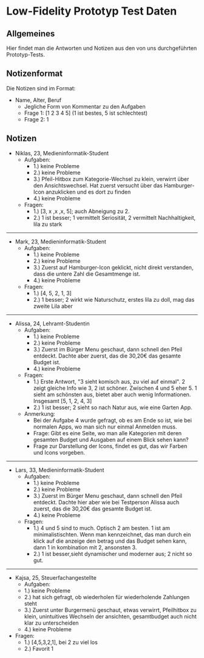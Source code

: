 # Low-Fidelity Prototyp Test Daten

## Allgemeines
Hier findet man die Antworten und Notizen aus den von uns durchgeführten Prototyp-Tests.


## Notizenformat
Die Notizen sind im Format:
- Name, Alter, Beruf
  - Jegliche Form von Kommentar zu den Aufgaben
  - Frage 1: [1 2 3 4 5] (1 ist bestes, 5 ist schlechtest)
  - Frage 2: 1

  
## Notizen
- Niklas, 23, Medieninformatik-Student
  - Aufgaben:
    - 1.) keine Probleme
    - 2.) keine Probleme
    - 3.) Pfeil-Hitbox zum Kategorie-Wechsel zu klein, verwirrt über den Ansichtswechsel. Hat zuerst versucht über das Hamburger-Icon anzuklicken und es dort zu finden
    - 4.) keine Probleme
  - Fragen:
    - 1.) [3, x ,x ,x, 5]; auch Abneigung zu 2.
    - 2.) 1 ist besser; 1 vermittelt Seriosität, 2 vermittelt Nachhaltigkeit, lila zu stark

<hr>

- Mark, 23, Medieninformatik-Student 
  - Aufgaben:
    - 1.) keine Probleme
    - 2.) keine Probleme
    - 3.) Zuerst auf Hamburger-Icon geklickt, nicht direkt verstanden, dass die untere Zahl die Gesamtmenge ist.
    - 4.) keine Probleme
  - Fragen:
    - 1.) [4, 5, 2, 1, 3]
    - 2.) 1 besser; 2 wirkt wie Naturschutz, erstes lila zu doll, mag das zweite Lila aber
    
<hr>

- Alissa, 24, Lehramt-Studentin
  - Aufgaben:
    - 1.) keine Probleme
    - 2.) keine Probleme
    - 3.) Zuerst im Bürger Menu geschaut, dann schnell den Pfeil entdeckt. Dachte aber zuerst, das die 30,20€ das gesamte Budget ist.
    - 4.) keine Probleme
  - Fragen:
    - 1.) Erste Antwort, "3 sieht komisch aus, zu viel auf einmal". 2 zeigt gleiche Info wie 3, 2 ist schöner. Zwischen 4 und 5 eher 5. 1 sieht am schönsten aus, bietet aber auch wenig Informationen. Insgesamt [5, 1, 2, 4, 3]
    - 2.) 1 ist besser; 2 sieht so nach Natur aus, wie eine Garten App.
  - Anmerkung:
    - Bei der Aufgabe 4 wurde gefragt, ob es am Ende so ist, wie bei normalen Apps, wo man sich nur einmal Anmelden muss.
    - Frage: Gibt es eine Seite, wo man alle Kategorien mit deren gesamten Budget und Ausgaben auf einem Blick sehen kann?
    - Frage zur Darstellung der Icons, findet es gut, das wir Farben und Icons vorgeben.

<hr>

- Lars, 33, Medieninformatik-Student 
  - Aufgaben:
    - 1.) keine Probleme
    - 2.) keine Probleme
    - 3.) Zuerst im Bürger Menu geschaut, dann schnell den Pfeil entdeckt. Dachte hier aber wie bei Testperson Alissa auch zuerst, das die 30,20€ das gesamte Budget ist.
    - 4.) keine Probleme
  - Fragen:
    - 1.) 4 und 5 sind to much. Optisch 2 am besten. 1 ist am minimalistischten. Wenn man kennzeichnet, das man durch ein klick auf die anzeige den betrag und das Budget sehen kann, dann 1 in kombination mit 2, ansonsten 3.
    - 2.) 1 ist besser,sieht dynamischer und moderner aus; 2 nicht so gut.

<hr>

- Kajsa, 25, Steuerfachangestellte
  - Aufgaben:
  - 1.) keine Probleme
  - 2.) hat sich gefragt, ob wiederholen für wiederholende Zahlungen steht
  - 3.) Zuerst unter Burgermenü geschaut, etwas verwirrt, Pfeilhitbox zu klein, unintuitives Wechseln der ansichten, gesamtbudget auch nicht klar zu unterscheiden
  - 4.) keine Probleme
- Fragen:
  - 1.) [4,5,3,2,1], bei 2 zu viel los
  - 2.) Favorit 1